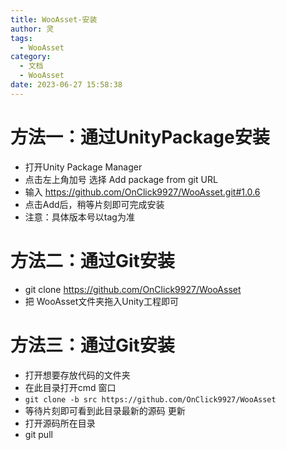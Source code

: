 ```yaml
---
title: WooAsset-安装
author: 灵
tags:
  - WooAsset
category:
  - 文档
  - WooAsset
date: 2023-06-27 15:58:38
---
```

# 方法一：通过UnityPackage安装
* 打开Unity Package Manager
* 点击左上角加号 选择 Add package from git URL
* 输入 https://github.com/OnClick9927/WooAsset.git#1.0.6
* 点击Add后，稍等片刻即可完成安装
* 注意：具体版本号以tag为准
# 方法二：通过Git安装
* git clone https://github.com/OnClick9927/WooAsset
* 把 WooAsset文件夹拖入Unity工程即可
# 方法三：通过Git安装
* 打开想要存放代码的文件夹
* 在此目录打开cmd 窗口
* `git clone -b src https://github.com/OnClick9927/WooAsset`
* 等待片刻即可看到此目录最新的源码
更新 
* 打开源码所在目录
* git pull

